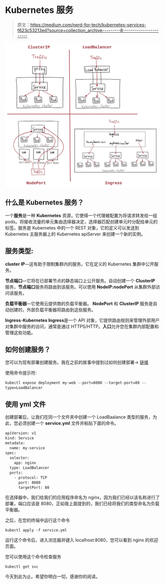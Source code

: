 # Kubernetes 服务

> 原文：<https://medium.com/nerd-for-tech/kubernetes-services-f623c53213ed?source=collection_archive---------8----------------------->

![](img/72ba735210491d8d1b2ed18fae834573.png)

## 什么是 Kubernetes 服务？

一个**服务**是一种 **Kubernetes** 资源，它使得一个代理被配置为将请求转发给一组 pods。将接收流量的单元集由选择器决定，选择器匹配创建单元时分配给单元的标签。服务是 Kubernetes 中的一个 REST 对象，它的定义可以发送到 Kubernetes 主服务器上的 Kubernetes apiServer 来创建一个新的实例。

## 服务类型:

**cluster IP**—这有助于限制集群内的服务。它在定义的 Kubernetes 集群中公开服务。

**节点端口**—它将在已部署节点的静态端口上公开服务。自动创建一个 **ClusterIP** 服务，**节点端口**服务将路由到该服务。可以使用 **NodeIP:nodePort** 从集群外部访问该服务。

**负载平衡器**—它使用云提供商的负载平衡器。 **NodePort** 和 **ClusterIP** 服务是自动创建的，外部负载平衡器将路由到这些服务。

**Ingress**-**Kubernetes Ingress**是一个 API 对象，它提供路由规则来管理外部用户对集群中服务的访问，通常是通过 HTTPS/HTTP。**入口**允许您在集群内部配置和管理这些功能。

## 如何创建服务？

您可以为现有部署创建服务。我在之前的故事中提到过如何创建部署→ [链接](https://nandhabalanmarimuthu.medium.com/kubernetes-deployment-a5214f04d800)

使用命令提示符:

```
kubectl expose deployment my-web --port=8080 --target-port=80 --type=LoadBalancer
```

## 使用 yml 文件

创建部署后，让我们在同一个文件夹中创建一个 LoadBaalance 类型的服务，为此，您必须创建一个 **service.yml** 文件并粘贴下面的命令。

```
apiVersion: v1
kind: Service
metadata:
  name: my-service
spec:
  selector:
    app: nginx
  type: LoadBalancer
  ports:
    - protocol: TCP
      port: 8080
      targetPort: 80
```

在选择器中，我们给我们的应用程序命名为 nginx，因为我们已经以该名称进行了部署，端口应该是 8080，正如我上面提到的，我们已经将我们的类型命名为负载平衡器。

之后，在您的终端中运行这个命令

```
kubectl apply -f service.yml
```

运行这个命令后，进入浏览器并键入 localhost:8080，您可以看到 nginx 的欢迎页面。

您可以使用这个命令检查服务

```
kubectl get svc
```

今天到此为止。希望你明白一切，感谢你的阅读。